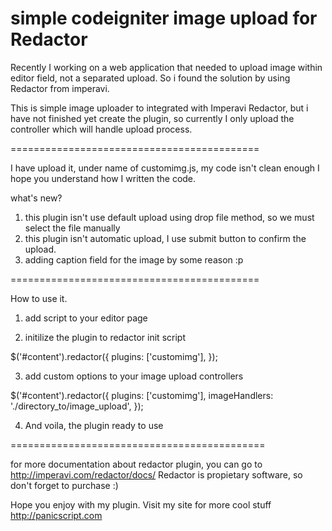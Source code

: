 simple codeigniter image upload for Redactor
============================================

Recently I working on a web application that needed to upload image within editor field, not a separated upload. 
So i found the solution by using Redactor from imperavi.

This is simple image uploader to integrated with Imperavi Redactor, but i have not finished yet create the plugin, 
so currently I only upload the controller which will handle upload process.

===========================================

I have upload it, under name of customimg.js, my code isn't clean enough I hope you understand how I written the code.

what's new?
1. this plugin isn't use default upload using drop file method, so we must select the file manually
2. this plugin isn't automatic upload, I use submit button to confirm the upload.
3. adding caption field for the image by some reason :p

===========================================

How to use it.

1. add script to your editor page
<script src="http://url.to/customimg.js"></script>

2. initilize the plugin to redactor init script

$('#content').redactor({
  plugins: ['customimg'],
});

3. add custom options to your image upload controllers

$('#content').redactor({
  plugins: ['customimg'],
  imageHandlers: './directory_to/image_upload',
});

4. And voila, the plugin ready to use

============================================

for more documentation about redactor plugin, you can go to http://imperavi.com/redactor/docs/
Redactor is propietary software, so don't forget to purchase :)

Hope you enjoy with my plugin.
Visit my site for more cool stuff http://panicscript.com
